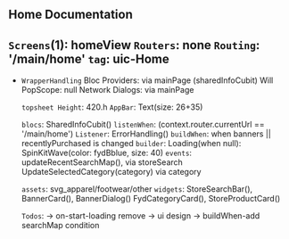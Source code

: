 ## Home Documentation
>>>>>>>>>>>>>>>>>>>>>>>>>>

`Screens`(1): homeView
`Routers`: none
`Routing`: '/main/home'
`tag`: uic-Home
----------------------------------------------------------

* `WrapperHandling`
      Bloc Providers: via mainPage (sharedInfoCubit)
      Will PopScope: null
      Network Dialogs: via mainPage

    >>>>>>>>>>>>>>>>>>>>>>>>>>
    `topsheet Height`: 420.h
    `AppBar`: Text(size: 26+35)   
    
    >>>>>>>>>>>>>>>>>>>>>>>>>>
    `blocs`: SharedInfoCubit()
    `listenWhen`: (context.router.currentUrl == '/main/home')
    `Listener`: ErrorHandling()
    `buildWhen`: when banners || recentlyPurchased is changed
    `builder`: 
          Loading(when null): SpinKitWave(color: fydBblue, size: 40)
    `events`: 
          updateRecentSearchMap(), via storeSearch
          UpdateSelectedCategory(category) via category

    >>>>>>>>>>>>>>>>>>>>>>>>>>
    `assets`: svg_apparel/footwear/other
    `widgets`: StoreSearchBar(), BannerCard(), BannerDialog()
             FydCategoryCard(), StoreProductCard()
    >>>>>>>>>>>>>>>>>>>>>>>>>>
    `Todos`: 
          -> on-start-loading remove
          -> ui design
          -> buildWhen-add searchMap condition